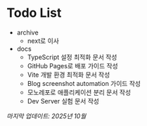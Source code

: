 # Todo List

- archive
  - next로 이사
- docs
  - TypeScript 설정 최적화 문서 작성
  - GitHub Pages로 배포 가이드 작성
  - Vite 개발 환경 최적화 문서 작성
  - Blog screenshot automation 가이드 작성
  - 모노레포로 애플리케이션 분리 문서 작성
  - Dev Server 실험 문서 작성

_마지막 업데이트: 2025년 10월_
